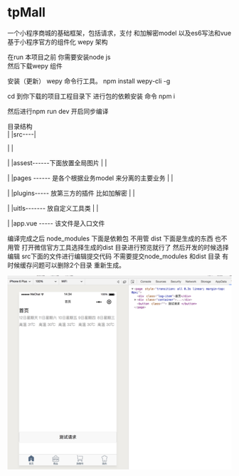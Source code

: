 # tpMall
一个小程序商城的基础框架，包括请求，支付 和加解密model 以及es6写法和vue
基于小程序官方的组件化 wepy 架构

在run 本项目之前 你需要安装node js  
然后下载wepy 组件 


安装（更新） wepy 命令行工具。
npm install wepy-cli -g

cd 到你下载的项目工程目录下
进行包的依赖安装 命令
npm i 

然后进行npm run dev  开启同步编译 

目录结构  
|
|src----|

|       |

|       |assest------下面放置全局图片
|       |

|       |pages ------ 是各个根据业务model 来分离的主要业务
|       |

|       |plugins----- 放第三方的插件 比如加解密 
|       |

|       |uitls------- 放自定义工具类
|       |

|       |app.vue ----- 该文件是入口文件 

 编译完成之后  node_modules 下面是依赖包  不用管 
 dist 下面是生成的东西 也不用管
 打开微信官方工具选择生成的dist 目录进行预览就行了
 然后开发的时候选择编辑 src下面的文件进行编辑提交代码 不需要提交node_modules 和dist 目录 
 有时候缓存问题可以删除2个目录 重新生成。

![](https://github.com/wuao/tpMall/blob/master/src/assets/images/test.png)
   



